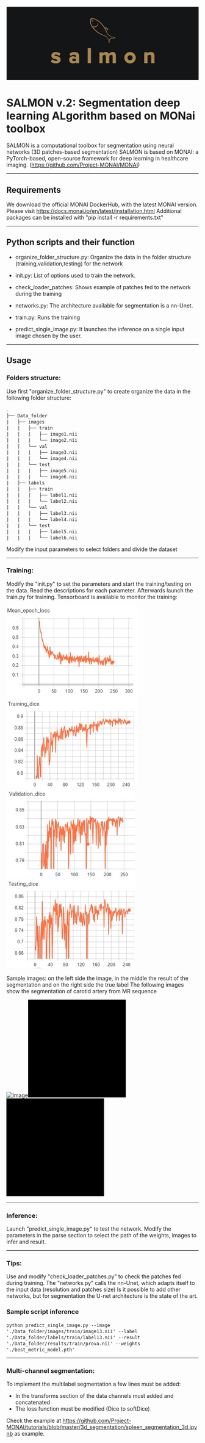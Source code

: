 ![Salmon-logo-1](images/salmon.JPG)
# SALMON v.2: Segmentation deep learning ALgorithm based on MONai toolbox
SALMON is a computational toolbox for segmentation using neural networks (3D patches-based segmentation)
SALMON is based on MONAI: a PyTorch-based, open-source framework for deep learning in healthcare imaging. (https://github.com/Project-MONAI/MONAI)
*******************************************************************************
## Requirements
We download the official MONAI DockerHub, with the latest MONAI version. Please visit https://docs.monai.io/en/latest/installation.html
Additional packages can be installed with "pip install -r requirements.txt"
*******************************************************************************
## Python scripts and their function

- organize_folder_structure.py: Organize the data in the folder structure (training,validation,testing) for the network

- init.py: List of options used to train the network. 

- check_loader_patches: Shows example of patches fed to the network during the training  

- networks.py: The architecture available for segmentation is a nn-Unet.

- train.py: Runs the training

- predict_single_image.py: It launches the inference on a single input image chosen by the user.
*******************************************************************************
## Usage
### Folders structure:
Use first "organize_folder_structure.py" to create organize the data in the following folder structure:


	.
	├── Data_folder                   
	|   ├── images              
	|   |   ├── train             
	|   |   |   ├── image1.nii              
	|   |   |   └── image2.nii                     
	|   |   └── val             
	|   |   |   ├── image3.nii             
	|   |   |   └── image4.nii
	|   |   └── test             
	|   |   |   ├── image5.nii              
	|   |   |   └── image6.nii
	|   ├── labels              
	|   |   ├── train             
	|   |   |   ├── label1.nii              
	|   |   |   └── label2.nii                     
	|   |   └── val             
	|   |   |   ├── label3.nii             
	|   |   |   └── label4.nii
	|   |   └── test             
	|   |   |   ├── label5.nii              
	|   |   |   └── label6.nii

Modify the input parameters to select folders and divide the dataset 
*******************************************************************************
### Training:
Modify the "init.py" to set the parameters and start the training/testing on the data. Read the descriptions for each parameter.
Afterwards launch the train.py for training. Tensorboard is available to monitor the training:	

![training](images/salmon3.JPG)![training2](images/salmon4.JPG)![training3](images/salmon5.JPG)![training2´4](images/salmon6.JPG)

Sample images: on the left side the image, in the middle the result of the segmentation and on the right side the true label
The following images show the segmentation of carotid artery from MR sequence

![Image](images/image.gif)![result](images/result.gif)![label](images/label.gif)
*******************************************************************************
### Inference:
Launch "predict_single_image.py" to test the network. Modify the parameters in the parse section to select the path of the weights, images to infer and result. 
*******************************************************************************
### Tips:
Use and modify "check_loader_patches.py" to check the patches fed during training. 
The "networks.py" calls the nn-Unet, which adapts itself to the input data (resolution and patches size) 
Is it possible to add other networks, but for segmentation the U-net architecture is the state of the art.


### Sample script inference
```console
python predict_single_image.py --image './Data_folder/images/train/image13.nii' --label './Data_folder/labels/train/label13.nii' --result './Data_folder/results/train/prova.nii' --weights './best_metric_model.pth'
```
*******************************************************************************
### Multi-channel segmentation: 

To implement the multilabel segmentation a few lines must be added:
- In the transforms section of the data channels must added and concatenated
- The loss function must be modified (Dice to softDice)

Check the example at https://github.com/Project-MONAI/tutorials/blob/master/3d_segmentation/spleen_segmentation_3d.ipynb as example.
